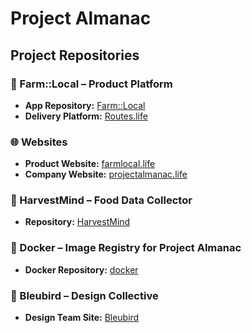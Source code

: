 # Project Almanac

## Project Repositories

### 🌾 Farm::Local – Product Platform
- **App Repository:** [Farm::Local](https://github.com/ProjectAlmanac-dev/farm-local-app)
- **Delivery Platform:** [Routes.life](https://github.com/ProjectAlmanac-dev/Routes.life)

### 🌐 Websites
- **Product Website:** [farmlocal.life](https://github.com/ProjectAlmanac-dev/farmlocal.life)
- **Company Website:** [projectalmanac.life](https://github.com/ProjectAlmanac-dev/CompanyWeb)

### 🧠 HarvestMind – Food Data Collector
- **Repository:** [HarvestMind](https://github.com/ProjectAlmanac-dev/HarvestMind)

### 🐳 Docker – Image Registry for Project Almanac
- **Docker Repository:** [docker](https://github.com/ProjectAlmanac-dev/docker)

### 🎨 Bleubird – Design Collective
- **Design Team Site:** [Bleubird](https://github.com/ProjectAlmanac-dev/bleubird)
